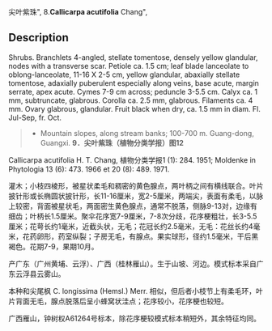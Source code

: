 尖叶紫珠",
8.**Callicarpa acutifolia** Chang",

## Description
Shrubs. Branchlets 4-angled, stellate tomentose, densely yellow glandular, nodes with a transverse scar. Petiole ca. 1.5 cm; leaf blade lanceolate to oblong-lanceolate, 11-16 X   2-5 cm, yellow glandular, abaxially stellate tomentose, adaxially puberulent especially along veins, base acute, margin serrate, apex acute. Cymes 7-9 cm across; peduncle 3-5.5 cm. Calyx ca. 1 mm, subtruncate, glabrous. Corolla ca. 2.5 mm, glabrous. Filaments ca. 4 mm. Ovary glabrous, glandular. Fruit black when dry, ca. 1.5 mm in diam. Fl. Jul-Sep, fr. Oct.

> * Mountain slopes, along stream banks; 100-700 m. Guang-dong, Guangxi.
**9．尖叶紫珠（植物分类学报）图12**

Callicarpa acutifolia H. T. Chang, 植物分类学报1 (1): 284. 1951; Moldenke in Phytologia 13 (6): 473. 1966 et 20 (8): 489. 1971.

灌木；小枝四棱形，被星状柔毛和稠密的黄色腺点，两叶柄之间有横线联合。叶片披针形或长椭圆状披针形，长11-16厘米，宽2-5厘米，两端尖，表面有柔毛，以脉上较密，背面被星状毛，两面密生黄色腺点，通常不脱落，侧脉9-13对，边缘有细齿；叶柄长1.5厘米。聚伞花序宽7-9厘米，7-8次分歧，花序梗粗壮，长3-5.5厘米；花萼长约1毫米，近截头状，无毛；花冠长约2.5毫米，无毛：花丝长约4毫米，花药卵形，药室纵裂；子房无毛，有腺点。果实球形，径约1.5毫米，干后黑褐色。花期7-9，果期10月。

产广东（广州黄埔、云浮）、广西（桂林雁山）。生于山坡、河边。模式标本采自广东云浮县云雾山。

本种和尖尾枫 C. longissima (Hemsl.) Merr. 相似，但后者小枝节上有柔毛环，叶片背面无毛，腺点脱落后呈小蜂窝状洼点；花序较小，花序梗也较短。

广西雁山，钟树权A61264号标本，除花序梗较模式标本稍短外，其余特征均同。
